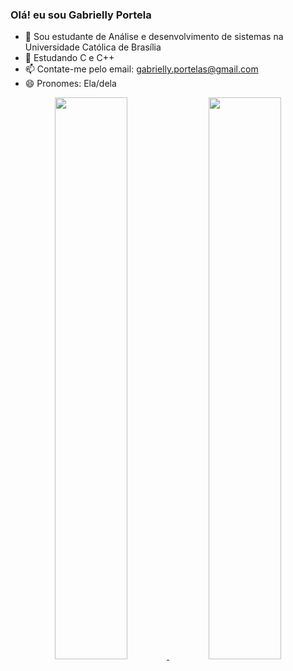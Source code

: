 ### Olá! eu sou Gabrielly Portela

- 🔭 Sou estudante de Análise e desenvolvimento de sistemas na Universidade Católica de Brasília
- 🌱 Estudando C e C++
- 📫 Contate-me pelo email: gabrielly.portelas@gmail.com
- 😄 Pronomes: Ela/dela

<div align="center">
  <a href="https://github.com/gabrielly-portela">
  <img width="48%" src="https://github-readme-stats.vercel.app/api?username=gabrielly-portela&show_icons=true&theme=dracula&include_all_commits=true&count_private=true"/>
  <img width="48%" src="https://github-readme-stats.vercel.app/api/top-langs/?username=gabrielly-portela&layout=compact&langs_count=7&theme=dracula"/>
</div>

